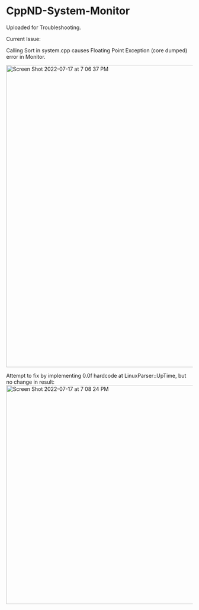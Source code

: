 # CppND-System-Monitor

Uploaded for Troubleshooting.

Current Issue:

Calling Sort in system.cpp causes Floating Point Exception (core dumped) error in Monitor.

<img width="814" alt="Screen Shot 2022-07-17 at 7 06 37 PM" src="https://user-images.githubusercontent.com/61633067/179430439-5db280a4-f40b-45d1-a52e-99c728538a8f.png">


Attempt to fix by implementing 0.0f hardcode at LinuxParser::UpTime, but no change in result:
<img width="590" alt="Screen Shot 2022-07-17 at 7 08 24 PM" src="https://user-images.githubusercontent.com/61633067/179430442-0943f739-cc69-4488-b111-acbf12aa903f.png">
